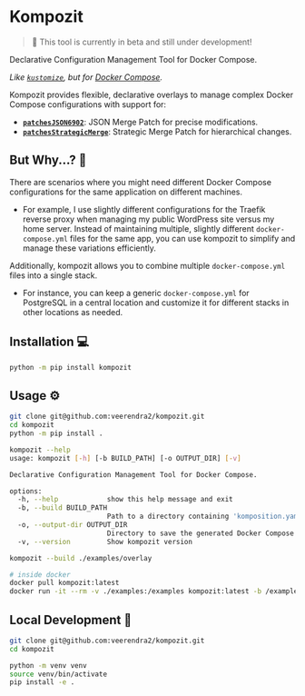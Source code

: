 # Kompozit

> :construction_worker: This tool is currently in beta and still under development!

Declarative Configuration Management Tool for Docker Compose.

_Like [`kustomize`](https://kustomize.io/), but for [Docker Compose](https://docs.docker.com/compose/)._

Kompozit provides flexible, declarative overlays to manage complex Docker Compose configurations with support for:

- **[`patchesJSON6902`](https://datatracker.ietf.org/doc/html/rfc6902)**: JSON Merge Patch for precise modifications.
- **[`patchesStrategicMerge`](https://stackoverflow.com/q/71165168/2200798)**: Strategic Merge Patch for hierarchical changes.

## But Why...? :thinking:

There are scenarios where you might need different Docker Compose configurations for the same application on different machines.

- For example, I use slightly different configurations for the Traefik reverse proxy when managing my public WordPress site versus my home server. Instead of maintaining multiple, slightly different `docker-compose.yml` files for the same app, you can use kompozit to simplify and manage these variations efficiently.

Additionally, kompozit allows you to combine multiple `docker-compose.yml` files into a single stack.

- For instance, you can keep a generic `docker-compose.yml` for PostgreSQL in a central location and customize it for different stacks in other locations as needed.

## Installation :computer:

```bash
python -m pip install kompozit
```

## Usage :gear:

```bash
git clone git@github.com:veerendra2/kompozit.git
cd kompozit
python -m pip install .

kompozit --help
usage: kompozit [-h] [-b BUILD_PATH] [-o OUTPUT_DIR] [-v]

Declarative Configuration Management Tool for Docker Compose.

options:
  -h, --help            show this help message and exit
  -b, --build BUILD_PATH
                        Path to a directory containing 'komposition.yaml'. (default: .)
  -o, --output-dir OUTPUT_DIR
                        Directory to save the generated Docker Compose files. (default: None)
  -v, --version         Show kompozit version

kompozit --build ./examples/overlay

# inside docker
docker pull kompozit:latest
docker run -it --rm -v ./examples:/examples kompozit:latest -b /examples/overlay
```

## Local Development :wrench:

```bash
git clone git@github.com:veerendra2/kompozit.git
cd kompozit

python -m venv venv
source venv/bin/activate
pip install -e .
```
